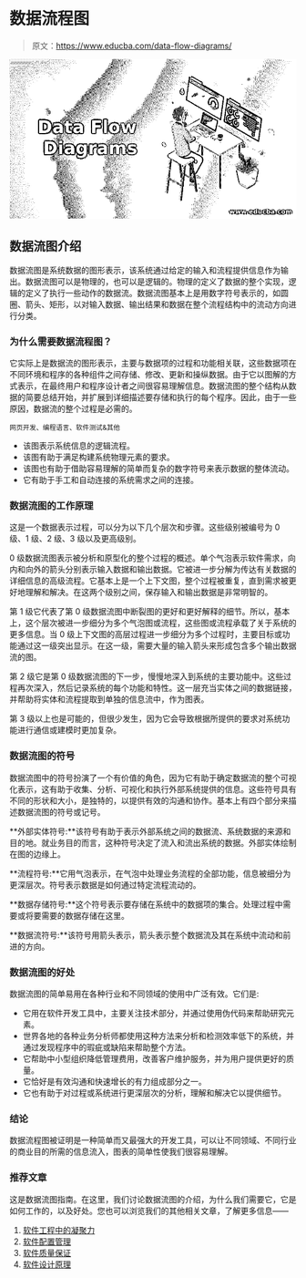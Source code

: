 # 数据流程图

> 原文：<https://www.educba.com/data-flow-diagrams/>

![Data Flow Diagrams](img/9c5986574256f2550a14d60a0cafc139.png)



## 数据流图介绍

数据流图是系统数据的图形表示，该系统通过给定的输入和流程提供信息作为输出。数据流图可以是物理的，也可以是逻辑的。物理的定义了数据的整个实现，逻辑的定义了执行一些动作的数据流。数据流图基本上是用数字符号表示的，如圆圈、箭头、矩形，以对输入数据、输出结果和数据在整个流程结构中的流动方向进行分类。

### 为什么需要数据流程图？

它实际上是数据流的图形表示，主要与数据项的过程和功能相关联，这些数据项在不同环境和程序的各种组件之间存储、修改、更新和操纵数据。由于它以图解的方式表示，在最终用户和程序设计者之间很容易理解信息。数据流图的整个结构从数据的简要总结开始，并扩展到详细描述要存储和执行的每个程序。因此，由于一些原因，数据流的整个过程是必需的。

<small>网页开发、编程语言、软件测试&其他</small>

*   该图表示系统信息的逻辑流程。
*   该图有助于满足构建系统物理元素的要求。
*   该图也有助于借助容易理解的简单而复杂的数字符号来表示数据的整体流动。
*   它有助于手工和自动连接的系统需求之间的连接。

### 数据流图的工作原理

这是一个数据表示过程，可以分为以下几个层次和步骤。这些级别被编号为 0 级、1 级、2 级、3 级以及更高级别。

0 级数据流图表示被分析和原型化的整个过程的概述。单个气泡表示软件需求，向内和向外的箭头分别表示输入数据和输出数据。它被进一步分解为传达有关数据的详细信息的高级流程。它基本上是一个上下文图，整个过程被重复，直到需求被更好地理解和解决。在这两个级别之间，保存输入和输出数据是非常明智的。

第 1 级它代表了第 0 级数据流图中断裂图的更好和更好解释的细节。所以，基本上，这个层次被进一步细分为多个气泡图或流程，这些图或流程承载了关于系统的更多信息。当 0 级上下文图的高层过程进一步细分为多个过程时，主要目标或功能通过这一级突出显示。在这一级，需要大量的输入箭头来形成包含多个输出数据流的图。

第 2 级它是第 0 级数据流图的下一步，慢慢地深入到系统的主要功能中。这些过程再次深入，然后记录系统的每个功能和特性。这一层充当实体之间的数据链接，并帮助将实体和流程提取到单独的信息流中，作为图表。

第 3 级以上也是可能的，但很少发生，因为它会导致根据所提供的要求对系统功能进行通信或建模时更加复杂。

### 数据流图的符号

数据流图中的符号扮演了一个有价值的角色，因为它有助于确定数据流的整个可视化表示，这有助于收集、分析、可视化和执行外部系统提供的信息。这些符号具有不同的形状和大小，是独特的，以提供有效的沟通和协作。基本上有四个部分来描述数据流图的符号或记号。

**外部实体符号:**该符号有助于表示外部系统之间的数据流、系统数据的来源和目的地。就业务目的而言，这种符号决定了流入和流出系统的数据。外部实体绘制在图的边缘上。

**流程符号:**它用气泡表示，在气泡中处理业务流程的全部功能，信息被细分为更深层次。符号表示数据是如何通过特定流程流动的。

**数据存储符号:**这个符号表示要存储在系统中的数据项的集合。处理过程中需要或将要需要的数据存储在这里。

**数据流符号:**该符号用箭头表示，箭头表示整个数据流及其在系统中流动和前进的方向。

### 数据流图的好处

数据流图的简单易用在各种行业和不同领域的使用中广泛有效。它们是:

*   它用在软件开发工具中，主要关注技术部分，并通过使用伪代码来帮助研究元素。
*   世界各地的各种业务分析师都使用这种方法来分析和检测效率低下的系统，并通过发现程序中的瑕疵或缺陷来帮助整个方法。
*   它帮助中小型组织降低管理费用，改善客户维护服务，并为用户提供更好的质量。
*   它恰好是有效沟通和快速增长的有力组成部分之一。
*   它也有助于对过程或系统进行更深层次的分析，理解和解决它以提供细节。

### 结论

数据流程图被证明是一种简单而又最强大的开发工具，可以让不同领域、不同行业的商业目的所需的信息流入，图表的简单性使我们很容易理解。

### 推荐文章

这是数据流图指南。在这里，我们讨论数据流图的介绍，为什么我们需要它，它是如何工作的，以及好处。您也可以浏览我们的其他相关文章，了解更多信息——

1.  [软件工程中的凝聚力](https://www.educba.com/cohesion-in-software-engineering/)
2.  [软件配置管理](https://www.educba.com/software-configuration-management/)
3.  [软件质量保证](https://www.educba.com/software-quality-assurance/)
4.  [软件设计原理](https://www.educba.com/software-design-principles/)





